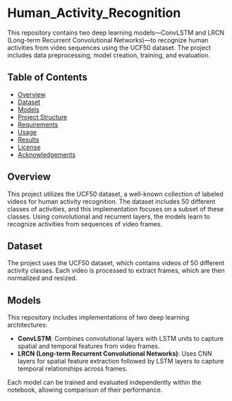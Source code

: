 # Human_Activity_Recognition

This repository contains two deep learning models—ConvLSTM and LRCN (Long-term Recurrent Convolutional Networks)—to recognize human activities from video sequences using the UCF50 dataset. The project includes data preprocessing, model creation, training, and evaluation.

## Table of Contents
- [Overview](#overview)
- [Dataset](#dataset)
- [Models](#models)
- [Project Structure](#project-structure)
- [Requirements](#requirements)
- [Usage](#usage)
- [Results](#results)
- [License](#license)
- [Acknowledgements](#acknowledgements)

## Overview
This project utilizes the UCF50 dataset, a well-known collection of labeled videos for human activity recognition. The dataset includes 50 different classes of activities, and this implementation focuses on a subset of these classes. Using convolutional and recurrent layers, the models learn to recognize activities from sequences of video frames.

## Dataset
The project uses the UCF50 dataset, which contains videos of 50 different activity classes. Each video is processed to extract frames, which are then normalized and resized.

## Models
This repository includes implementations of two deep learning architectures:

- **ConvLSTM**: Combines convolutional layers with LSTM units to capture spatial and temporal features from video frames.
- **LRCN (Long-term Recurrent Convolutional Networks)**: Uses CNN layers for spatial feature extraction followed by LSTM layers to capture temporal relationships across frames.

Each model can be trained and evaluated independently within the notebook, allowing comparison of their performance.
